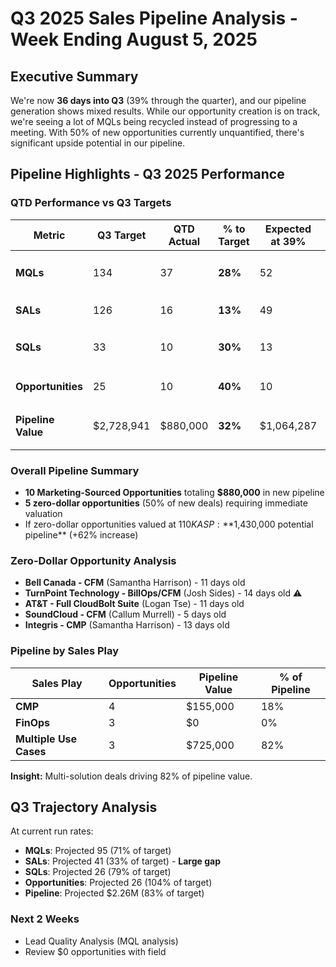 # Q3 2025 Sales Pipeline Analysis - Week Ending August 5, 2025

## Executive Summary

We're now **36 days into Q3** (39% through the quarter), and our pipeline generation shows mixed results. While our opportunity creation is on track, we're seeing a lot of MQLs being recycled instead of progressing to a meeting. With 50% of new opportunities currently unquantified, there's significant upside potential in our pipeline.

## Pipeline Highlights - Q3 2025 Performance

### QTD Performance vs Q3 Targets

| Metric             | Q3 Target  | QTD Actual | % to Target | Expected at 39% | Status         |
| ------------------ | ---------- | ---------- | ----------- | --------------- | -------------- |
| **MQLs**           | 134        | 37         | **28%**     | 52              | 🟡 Behind Pace |
| **SALs**           | 126        | 16         | **13%**     | 49              | 🔴 Concern     |
| **SQLs**           | 33         | 10         | **30%**     | 13              | 🟡 Behind Pace |
| **Opportunities**  | 25         | 10         | **40%**     | 10              | 🟢 On Track    |
| **Pipeline Value** | $2,728,941 | $880,000   | **32%**     | $1,064,287      | 🟡 Behind Pace |
### Overall Pipeline Summary
- **10 Marketing-Sourced Opportunities** totaling **$880,000** in new pipeline
- **5 zero-dollar opportunities** (50% of new deals) requiring immediate valuation
- If zero-dollar opportunities valued at $110K ASP: **$1,430,000 potential pipeline** (+62% increase)

### Zero-Dollar Opportunity Analysis
- **Bell Canada - CFM** (Samantha Harrison) - 11 days old
- **TurnPoint Technology - BillOps/CFM** (Josh Sides) - 14 days old ⚠️
- **AT&T - Full CloudBolt Suite** (Logan Tse) - 11 days old
- **SoundCloud - CFM** (Callum Murrell) - 5 days old
- **Integris - CMP** (Samantha Harrison) - 13 days old

### Pipeline by Sales Play

| Sales Play             | Opportunities | Pipeline Value | % of Pipeline |
| ---------------------- | ------------- | -------------- | ------------- |
| **CMP**                | 4             | $155,000       | 18%           |
| **FinOps**             | 3             | $0             | 0%            |
| **Multiple Use Cases** | 3             | $725,000       | 82%           |
**Insight:** Multi-solution deals driving 82% of pipeline value.

## Q3 Trajectory Analysis

At current run rates:
- **MQLs**: Projected 95 (71% of target)
- **SALs**: Projected 41 (33% of target) - **Large gap**
- **SQLs**: Projected 26 (79% of target)
- **Opportunities**: Projected 26 (104% of target)
- **Pipeline**: Projected $2.26M (83% of target)


### Next 2 Weeks
- Lead Quality Analysis (MQL analysis)
- Review $0 opportunities with field


